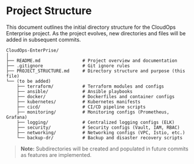 # Project Structure

This document outlines the initial directory structure for the CloudOps Enterprise project. As the project evolves, new directories and files will be added in subsequent commits.

```
CloudOps-EnterPrise/
│
├── README.md                # Project overview and documentation
├── .gitignore               # Git ignore rules
├── PROJECT_STRUCTURE.md     # Directory structure and purpose (this file)
└── (to be added)
    ├── terraform/           # Terraform modules and configs
    ├── ansible/             # Ansible playbooks
    ├── docker/              # Dockerfiles and container configs
    ├── kubernetes/          # Kubernetes manifests
    ├── cicd/                # CI/CD pipeline scripts
    ├── monitoring/          # Monitoring configs (Prometheus, Grafana)
    ├── logging/             # Centralized logging configs (ELK)
    ├── security/            # Security configs (Vault, IAM, RBAC)
    ├── networking/          # Networking configs (VPC, Istio, etc.)
    └── backup-dr/           # Backup and disaster recovery scripts
```

> **Note:** Subdirectories will be created and populated in future commits as features are implemented. 